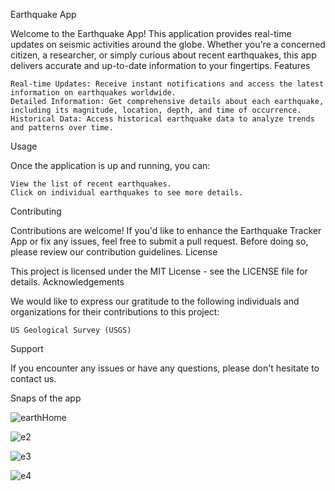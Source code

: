 Earthquake App

Welcome to the Earthquake App! This application provides real-time updates on seismic activities around the globe. Whether you're a concerned citizen, a researcher, or simply curious about recent earthquakes, this app delivers accurate and up-to-date information to your fingertips.
Features

    Real-time Updates: Receive instant notifications and access the latest information on earthquakes worldwide.
    Detailed Information: Get comprehensive details about each earthquake, including its magnitude, location, depth, and time of occurrence.
    Historical Data: Access historical earthquake data to analyze trends and patterns over time.



Usage

Once the application is up and running, you can:

    View the list of recent earthquakes.
    Click on individual earthquakes to see more details.


Contributing

Contributions are welcome! If you'd like to enhance the Earthquake Tracker App or fix any issues, feel free to submit a pull request. Before doing so, please review our contribution guidelines.
License

This project is licensed under the MIT License - see the LICENSE file for details.
Acknowledgements

We would like to express our gratitude to the following individuals and organizations for their contributions to this project:

    US Geological Survey (USGS)


Support

If you encounter any issues or have any questions, please don't hesitate to contact us.

Snaps of the app

![earthHome](https://github.com/rijwan-uddin/earthquake/assets/96045123/16a4858c-5e63-4cc8-b2aa-61f9964b2b11)

![e2](https://github.com/rijwan-uddin/earthquake/assets/96045123/5f51dd6e-522d-4ccc-9785-54749b8a4e8a)

![e3](https://github.com/rijwan-uddin/earthquake/assets/96045123/13008b90-278f-4c1a-837f-89ca31a3a1e7)

![e4](https://github.com/rijwan-uddin/earthquake/assets/96045123/c1917800-c7d2-41b6-a05f-84284042627a)

